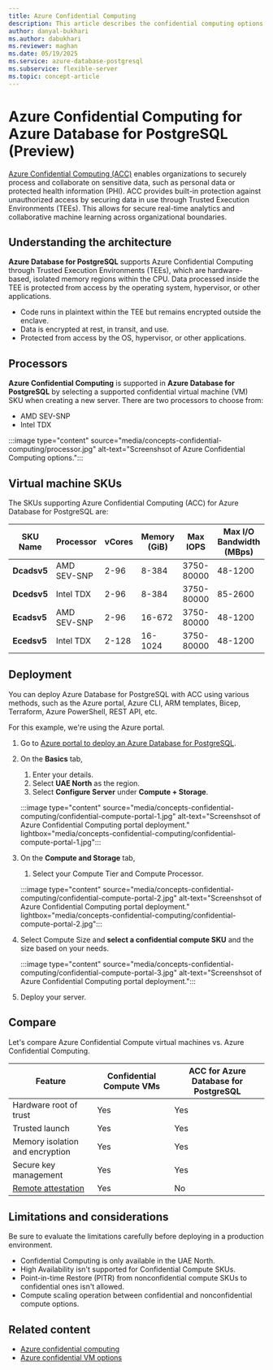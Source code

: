 ```yaml
---
title: Azure Confidential Computing
description: This article describes the confidential computing options in Azure Database for PostgreSQL flexible server.
author: danyal-bukhari
ms.author: dabukhari
ms.reviewer: maghan
ms.date: 05/19/2025
ms.service: azure-database-postgresql
ms.subservice: flexible-server
ms.topic: concept-article
---
```


# Azure Confidential Computing for Azure Database for PostgreSQL (Preview)

[Azure Confidential Computing (ACC)](/azure/confidential-computing/overview) enables organizations to securely process and collaborate on sensitive data, such as personal data or protected health information (PHI). ACC provides built-in protection against unauthorized access by securing data in use through Trusted Execution Environments (TEEs). This allows for secure real-time analytics and collaborative machine learning across organizational boundaries.

## Understanding the architecture

**Azure Database for PostgreSQL** supports Azure Confidential Computing through Trusted Execution Environments (TEEs), which are hardware-based, isolated memory regions within the CPU. Data processed inside the TEE is protected from access by the operating system, hypervisor, or other applications.

- Code runs in plaintext within the TEE but remains encrypted outside the enclave.
- Data is encrypted at rest, in transit, and use.
- Protected from access by the OS, hypervisor, or other applications.

## Processors

**Azure Confidential Computing** is supported in **Azure Database for PostgreSQL** by selecting a supported confidential virtual machine (VM) SKU when creating a new server. There are two processors to choose from:

- AMD SEV-SNP
- Intel TDX

:::image type="content" source="media/concepts-confidential-computing/processor.jpg" alt-text="Screenshsot of Azure Confidential Computing options.":::

## Virtual machine SKUs

The SKUs supporting Azure Confidential Computing (ACC) for Azure Database for PostgreSQL are:

| SKU Name | Processor | vCores | Memory (GiB) | Max IOPS | Max I/O Bandwidth (MBps) |
| --- | --- | --- | --- | --- | --- |
| **Dcadsv5** | AMD SEV-SNP | 2-96 | 8-384 | 3750-80000 | 48-1200 |
| **Dcedsv5** | Intel TDX | 2-96 | 8-384 | 3750-80000 | 85-2600 |
| **Ecadsv5** | AMD SEV-SNP | 2-96 | 16-672 | 3750-80000 | 48-1200 |
| **Ecedsv5** | Intel TDX | 2-128 | 16-1024 | 3750-80000 | 48-1200 |

## Deployment

You can deploy Azure Database for PostgreSQL with ACC using various methods, such as the Azure portal, Azure CLI, ARM templates, Bicep, Terraform, Azure PowerShell, REST API, etc.

For this example, we're using the Azure portal.

1. Go to [Azure portal to deploy an Azure Database for PostgreSQL](https://ms.portal.azure.com/#create/Microsoft.PostgreSQLFlexibleServer).

1. On the **Basics** tab,
   1. Enter your details.
   1. Select **UAE North** as the region.
   1. Select **Configure Server** under **Compute + Storage**.

   :::image type="content" source="media/concepts-confidential-computing/confidential-compute-portal-1.jpg" alt-text="Screenshsot of Azure Confidential Computing portal deployment." lightbox="media/concepts-confidential-computing/confidential-compute-portal-1.jpg":::

1. On the **Compute and Storage** tab,
   1. Select your Compute Tier and Compute Processor.

    :::image type="content" source="media/concepts-confidential-computing/confidential-compute-portal-2.jpg" alt-text="Screenshsot of Azure Confidential Computing portal deployment." lightbox="media/concepts-confidential-computing/confidential-compute-portal-2.jpg":::

1. Select Compute Size and **select a confidential compute SKU** and the size based on your needs.

    :::image type="content" source="media/concepts-confidential-computing/confidential-compute-portal-3.jpg" alt-text="Screenshsot of Azure Confidential Computing portal deployment.":::

1. Deploy your server.

## Compare

Let's compare Azure Confidential Compute virtual machines vs. Azure Confidential Computing.

| Feature | Confidential Compute VMs | ACC for Azure Database for PostgreSQL |
| --- | --- | --- |
| Hardware root of trust | Yes | Yes |
| Trusted launch | Yes | Yes |
| Memory isolation and encryption | Yes | Yes |
| Secure key management | Yes | Yes |
| [Remote attestation](/azure/confidential-computing/attestation-solutions) | Yes | No |

## Limitations and considerations

Be sure to evaluate the limitations carefully before deploying in a production environment.

- Confidential Computing is only available in the UAE North.
- High Availability isn't supported for Confidential Compute SKUs.
- Point-in-time Restore (PITR) from nonconfidential compute SKUs to confidential ones isn't allowed.
- Compute scaling operation between confidential and nonconfidential compute options.

## Related content

- [Azure confidential computing](/azure/confidential-computing/trusted-execution-environment)
- [Azure confidential VM options](/azure/confidential-computing/virtual-machine-options)
